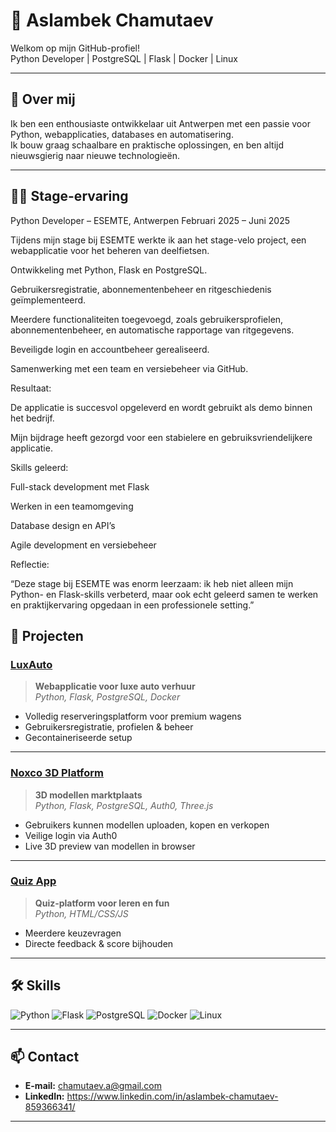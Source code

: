 # 👋 Aslambek Chamutaev

Welkom op mijn GitHub-profiel!  
Python Developer | PostgreSQL | Flask | Docker | Linux

---

## 🚀 Over mij

Ik ben een enthousiaste ontwikkelaar uit Antwerpen met een passie voor Python, webapplicaties, databases en automatisering.  
Ik bouw graag schaalbare en praktische oplossingen, en ben altijd nieuwsgierig naar nieuwe technologieën.

---


## 👨‍💻 Stage-ervaring
Python Developer – ESEMTE, Antwerpen
Februari 2025 – Juni 2025

Tijdens mijn stage bij ESEMTE werkte ik aan het stage-velo project, een webapplicatie voor het beheren van deelfietsen.

Ontwikkeling met Python, Flask en PostgreSQL.

Gebruikersregistratie, abonnementenbeheer en ritgeschiedenis geïmplementeerd.

Meerdere functionaliteiten toegevoegd, zoals gebruikersprofielen, abonnementenbeheer, en automatische rapportage van ritgegevens.

Beveiligde login en accountbeheer gerealiseerd.

Samenwerking met een team en versiebeheer via GitHub.

Resultaat:

De applicatie is succesvol opgeleverd en wordt gebruikt als demo binnen het bedrijf.

Mijn bijdrage heeft gezorgd voor een stabielere en gebruiksvriendelijkere applicatie.

Skills geleerd:

Full-stack development met Flask

Werken in een teamomgeving

Database design en API’s

Agile development en versiebeheer

Reflectie:

“Deze stage bij ESEMTE was enorm leerzaam: ik heb niet alleen mijn Python- en Flask-skills verbeterd, maar ook echt geleerd samen te werken en praktijkervaring opgedaan in een professionele setting.”

## 💼 Projecten

### [LuxAuto](https://github.com/roxvdp/LuxAuto)
> **Webapplicatie voor luxe auto verhuur**  
> *Python, Flask, PostgreSQL, Docker*

- Volledig reserveringsplatform voor premium wagens  
- Gebruikersregistratie, profielen & beheer
- Gecontaineriseerde setup

---

### [Noxco 3D Platform](https://github.com/Aslambek001/Noxco)
> **3D modellen marktplaats**  
> *Python, Flask, PostgreSQL, Auth0, Three.js*

- Gebruikers kunnen modellen uploaden, kopen en verkopen  
- Veilige login via Auth0  
- Live 3D preview van modellen in browser

---

### [Quiz App](https://github.com/christianmesinas/quiz_app)
> **Quiz-platform voor leren en fun**  
> *Python, HTML/CSS/JS*

- Meerdere keuzevragen
- Directe feedback & score bijhouden

---

## 🛠️ Skills

![Python](https://img.shields.io/badge/Python-3776AB?style=flat&logo=python&logoColor=white)
![Flask](https://img.shields.io/badge/Flask-000?style=flat&logo=flask)
![PostgreSQL](https://img.shields.io/badge/PostgreSQL-336791?style=flat&logo=postgresql&logoColor=white)
![Docker](https://img.shields.io/badge/Docker-2496ED?style=flat&logo=docker&logoColor=white)
![Linux](https://img.shields.io/badge/Linux-FCC624?style=flat&logo=linux&logoColor=black)

---

## 📫 Contact

- **E-mail:** chamutaev.a@gmail.com
- **LinkedIn:** https://www.linkedin.com/in/aslambek-chamutaev-859366341/



---

<!-- Voeg hieronder gerust extra secties toe zoals Certificaten, Opleidingen, Roadmap, of een persoonlijk citaat! -->

